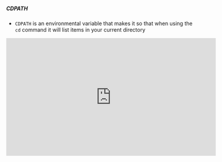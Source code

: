 

##### CDPATH

- `CDPATH` is an environmental variable that makes it so that when using the `cd` command it will list items in your current directory

<iframe width="560" height="315" src="https://www.youtube.com/embed/4-Nun5c3qeA" title="YouTube video player" frameborder="0" allow="accelerometer; autoplay; clipboard-write; encrypted-media; gyroscope; picture-in-picture" allowfullscreen></iframe>
